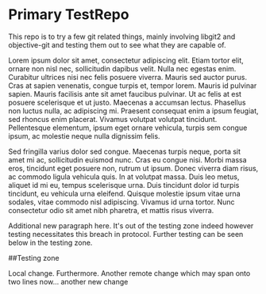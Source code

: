 Primary TestRepo
========

This repo is to try a few git related things, mainly involving libgit2 and objective-git and testing them out to see what they are capable of.

Lorem ipsum dolor sit amet, consectetur adipiscing elit. Etiam tortor elit, ornare non nisl nec, sollicitudin dapibus velit. Nulla nec egestas enim. Curabitur ultrices nisi nec felis posuere viverra. Mauris sed auctor purus. Cras at sapien venenatis, congue turpis et, tempor lorem. Mauris id pulvinar sapien. Mauris facilisis ante sit amet faucibus pulvinar. Ut ac felis at est posuere scelerisque et ut justo. Maecenas a accumsan lectus. Phasellus non luctus nulla, ac adipiscing mi. Praesent consequat enim a ipsum feugiat, sed rhoncus enim placerat. Vivamus volutpat volutpat tincidunt. Pellentesque elementum, ipsum eget ornare vehicula, turpis sem congue ipsum, ac molestie neque nulla dignissim felis.

Sed fringilla varius dolor sed congue. Maecenas turpis neque, porta sit amet mi ac, sollicitudin euismod nunc. Cras eu congue nisi. Morbi massa eros, tincidunt eget posuere non, rutrum ut ipsum. Donec viverra diam risus, ac commodo ligula vehicula quis. In at volutpat massa. Duis leo metus, aliquet id mi eu, tempus scelerisque urna. Duis tincidunt dolor id turpis tincidunt, eu vehicula urna eleifend. Quisque molestie ipsum vitae urna sodales, vitae commodo nisl adipiscing. Vivamus id urna tortor. Nunc consectetur odio sit amet nibh pharetra, et mattis risus viverra.

Additional new paragraph here. It's out of the testing zone indeed however testing necessitates this breach in protocol. Further testing can be seen below in the testing zone. 

##Testing zone

Local change. Furthermore. Another remote change which may span onto two lines now... another new change
